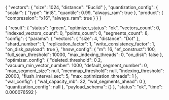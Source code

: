 
{
    "vectors": {
      "size": 1024,
      "distance": "Euclid"
    },
    "quantization_config": {
        "scalar": {
            "type": "int8",
            "quantile": 0.99,
            "always_ram": true
        },
        "product": {
            "compression": "x16",
            "always_ram": true
        }
    }
}

{
    "result": {
        "status": "green",
        "optimizer_status": "ok",
        "vectors_count": 0,
        "indexed_vectors_count": 0,
        "points_count": 0,
        "segments_count": 8,
        "config": {
            "params": {
                "vectors": {
                    "size": 4,
                    "distance": "Dot"
                },
                "shard_number": 1,
                "replication_factor": 1,
                "write_consistency_factor": 1,
                "on_disk_payload": true
            },
            "hnsw_config": {
                "m": 16,
                "ef_construct": 100,
                "full_scan_threshold": 10000,
                "max_indexing_threads": 0,
                "on_disk": false
            },
            "optimizer_config": {
                "deleted_threshold": 0.2,
                "vacuum_min_vector_number": 1000,
                "default_segment_number": 0,
                "max_segment_size": null,
                "memmap_threshold": null,
                "indexing_threshold": 20000,
                "flush_interval_sec": 5,
                "max_optimization_threads": 1
            },
            "wal_config": {
                "wal_capacity_mb": 32,
                "wal_segments_ahead": 0
            },
            "quantization_config": null
        },
        "payload_schema": {}
    },
    "status": "ok",
    "time": 0.000076592
}

